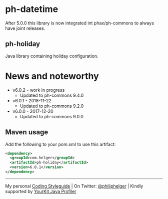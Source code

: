# ph-datetime

After 5.0.0 this library is now integrated int phax/ph-commons to always have joint releases. 

## ph-holiday

Java library containing holiday configuration.

# News and noteworthy

* v6.0.2 - work in progress
    * Updated to ph-commons 9.4.0
* v6.0.1 - 2018-11-22
    * Updated to ph-commons 9.2.0
* v6.0.0 - 2017-12-20
    * Updated to ph-commons 9.0.0

## Maven usage

Add the following to your pom.xml to use this artifact:

```xml
<dependency>
  <groupId>com.helger</groupId>
  <artifactId>ph-holiday</artifactId>
  <version>6.0.1</version>
</dependency>
```

---

My personal [Coding Styleguide](https://github.com/phax/meta/blob/master/CodingStyleguide.md) |
On Twitter: <a href="https://twitter.com/philiphelger">@philiphelger</a> |
Kindly supported by [YourKit Java Profiler](https://www.yourkit.com)